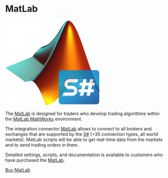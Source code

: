 # MatLab

![matlab stocksharp](../images/matlab_stocksharp.png)

The [MatLab](MatLab.md) is designed for traders who develop trading algorithms within the [MatLab MathWorks](https://www.mathworks.com/) environment. 

The integration connector [MatLab](MatLab.md) allows to connect to all brokers and exchanges that are supported by the [S\#](StockSharpAbout.md) (+30 connection types, all world markets). MatLab scripts will be able to get real\-time data from the markets and to send trading orders in them. 

Detailed settings, scripts, and documentation is available to customers who have purchased the [MatLab](MatLab.md). 

[Buy MatLab](https://stocksharp.com/products/pricing/#matlab)
